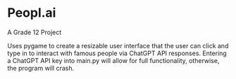 # Peopl.ai
A Grade 12 Project

Uses pygame to create a resizable user interface that the user can click and type in to interact with famous people via ChatGPT API responses. Entering a ChatGPT API key into main.py will allow for full functionality, otherwise, the program will crash. 
